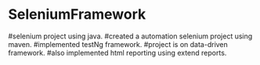 # SeleniumFramework
#selenium project using java.
#created a automation selenium project using maven.
#implemented testNg framework.
#project is on data-driven framework.
#also implemented html reporting using extend reports.
